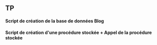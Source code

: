 ## TP 
#### Script de création de la base de données Blog
#### Script de création d'une procédure stockée + Appel de la procédure stockée

